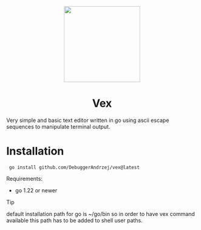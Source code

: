 <div align="center" width="100%">
    <img src="https://github.com/DebuggerAndrzej/vex/assets/118397780/25d60a0d-91cb-4016-8a7f-f1331727e018" width="200">
</div>
<h1 align="center">Vex</h1>

Very simple and basic text editor written in go using ascii escape sequences to manipulate terminal output.

# Installation
```
 go install github.com/DebuggerAndrzej/vex@latest
```
Requirements:
- go 1.22 or newer

> [!TIP]
> default installation path for go is ~/go/bin so in order to have vex command available this path has to be added to shell user paths.
